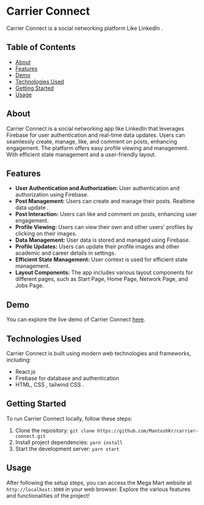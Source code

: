 # Carrier Connect

Carrier Connect is a social networking platform Like LinkedIn .

## Table of Contents

- [About](#about)
- [Features](#features)
- [Demo](#demo)
- [Technologies Used](#technologies-used)
- [Getting Started](#getting-started)
- [Usage](#usage)

## About

Carrier Connect is a social networking app like LinkedIn that leverages Firebase for user authentication and real-time data updates. Users can seamlessly create, manage, like, and comment on posts, enhancing engagement. The platform offers easy profile viewing and management. With efficient state management and a user-friendly layout.

## Features

- **User Authentication and Authorization:** User authentication and authorization using Firebase.
- **Post Management:** Users can create and manage their posts. Realtime data update .
- **Post Interaction:** Users can like and comment on posts, enhancing user engagement.
- **Profile Viewing:** Users can view their own and other users' profiles by clicking on their images.
- **Data Management:** User data is stored and managed using Firebase.
- **Profile Updates:** Users can update their profile images and other academic and career details in settings.
- **Efficient State Management:** User context is used for efficient state management.
- **Layout Components:** The app includes various layout components for different pages, such as Start Page, Home Page, Network Page, and Jobs Page.

## Demo

You can explore the live demo of Carrier Connect [here](https://carrier-connect.vercel.app).

## Technologies Used

Carrier Connect is built using modern web technologies and frameworks, including:

- React.js
- Firebase for database and authentication
- HTML, CSS , tailwind CSS .

## Getting Started

To run Carrier Connect locally, follow these steps:

1. Clone the repository: `git clone https://github.com/MantoshKr/carrier-connect.git`
2. Install project dependencies: `yarn install`
3. Start the development server: `yarn start`

## Usage

After following the setup steps, you can access the Mega Mart website at `http://localhost:3000` in your web browser. Explore the various features and functionalities of the project!
